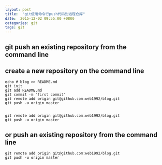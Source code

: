 ```yaml
---
layout: post
title:  "git使用命令行push代码到远程仓库"
date:  2015-12-02 09:55:00 +0800
categories: git
tags: git
---
```

git push an existing repository from the command line
------------------------------


create a new repository on the command line
----------

    echo # blog >> README.md
    git init
    git add README.md
    git commit -m "first commit"
    git remote add origin git@github.com:web1992/blog.git
    git push -u origin master
    
    
    git remote add origin git@github.com:web1992/blog.git
    git push -u origin master

or push an existing repository from the command line
----------

    git remote add origin git@github.com:web1992/blog.git
    git push -u origin master


